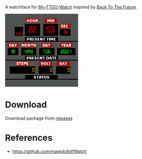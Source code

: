 A watchface for [My-TTGO-Watch](https://github.com/sharandac/My-TTGO-Watch) inspired by [Back To The Future](https://en.wikipedia.org/wiki/Back_to_the_Future).

![Preview](watchface_theme_prev.png)

# Download

Download package from [releases](https://github.com/guyou/my-ttgo-watch-face-bttf/releases/latest)

# References

* https://github.com/mawob/bttfWatch
